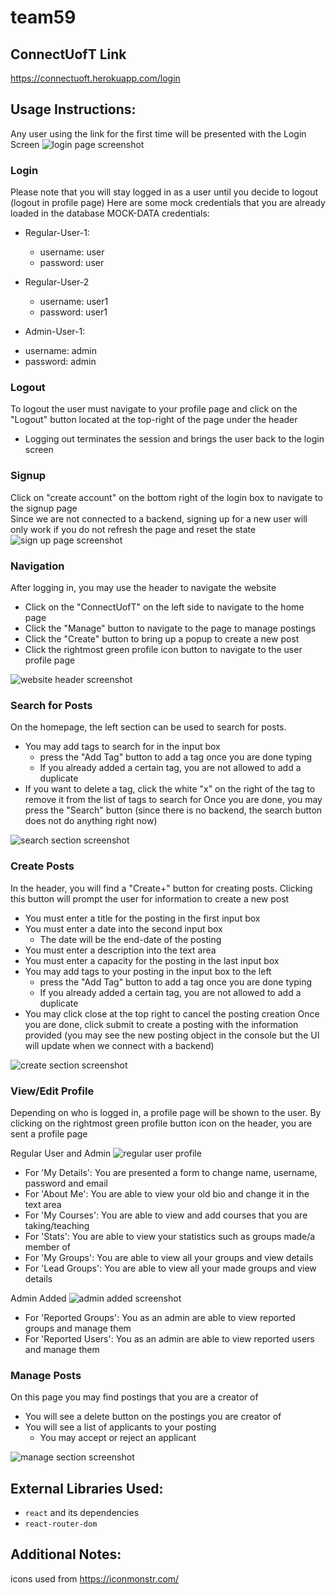 # team59

## ConnectUofT Link
https://connectuoft.herokuapp.com/login

## Usage Instructions:
Any user using the link for the first time will be presented with the Login Screen
![login page screenshot](Files/screenshots_phase1/login.png)

### Login
Please note that you will stay logged in as a user until you decide to logout (logout in profile page)
Here are some mock credentials that you are already loaded in the database
MOCK-DATA credentials:
- Regular-User-1:
  * username: user
  * password: user

- Regular-User-2
  * username: user1
  * password: user1

- Admin-User-1: 
* username: admin
* password: admin


### Logout
To logout the user must navigate to your profile page and click on the "Logout" button located
at the top-right of the page under the header
* Logging out terminates the session and brings the user back to the login screen

### Signup
Click on "create account" on the bottom right of the login box to navigate to the signup page \
Since we are not connected to a backend, signing up for a new user will only work if you do not refresh the page 
and reset the state \
![sign up page screenshot](Files/screenshots_phase2/signup.png)

### Navigation
After logging in, you may use the header to navigate the website
* Click on the "ConnectUofT" on the left side to navigate to the home page
* Click the "Manage" button to navigate to the page to manage postings
* Click the "Create" button to bring up a popup to create a new post
* Click the rightmost green profile icon button to navigate to the user profile page

![website header screenshot](Files/screenshots_phase1/header.png)

### Search for Posts
On the homepage, the left section can be used to search for posts. 
* You may add tags to search for in the input box
    * press the "Add Tag" button to add a tag once you are done typing
    * If you already added a certain tag, you are not allowed to add a duplicate
* If you want to delete a tag, click the white "x" on the right of the tag to remove it 
  from the list of tags to search for 
Once you are done, you may press the "Search" button (since there is no backend, the search button does not do anything right now)
  
![search section screenshot](Files/screenshots_phase1/search.png)

### Create Posts
In the header, you will find a "Create+" button for creating posts.
Clicking this button will prompt the user for information to create a new post
* You must enter a title for the posting in the first input box
* You must enter a date into the second input box
  * The date will be the end-date of the posting
* You must enter a description into the text area
* You must enter a capacity for the posting in the last input box
* You may add tags to your posting  in the input box to the left
    * press the "Add Tag" button to add a tag once you are done typing
    * If you already added a certain tag, you are not allowed to add a duplicate
* You may click close at the top right to cancel the posting creation
Once you are done, click submit to create a posting with the information provided
(you may see the new posting object in the console but the UI will update when we connect with a backend)

![create section screenshot](Files/screenshots_phase1/create.PNG)

### View/Edit Profile
Depending on who is logged in, a profile page will be shown to the user.
By clicking on the rightmost green profile button icon on the header,
you are sent a profile page

Regular User and Admin
![regular user profile](Files/screenshots_phase1/reg_user.png)
* For 'My Details': You are presented a form to change name, username, password and email
* For 'About Me': You are able to view your old bio and change it in the text area
* For 'My Courses': You are able to view and add courses that you are taking/teaching
* For 'Stats': You are able to view your statistics such as groups made/a member of
* For 'My Groups': You are able to view all your groups and view details
* For 'Lead Groups': You are able to view all your made groups and view details

Admin Added
![admin added screenshot](Files/screenshots_phase1/admin_added.png)
* For 'Reported Groups': You as an admin are able to view reported groups and manage them
* For 'Reported Users': You as an admin are able to view reported users and manage them

### Manage Posts
On this page you may find postings that you are a creator of
* You will see a delete button on the postings you are creator of
* You will see a list of applicants to your posting
  * You may accept or reject an applicant

![manage section screenshot](Files/screenshots_phase1/manage.PNG)

## External Libraries Used:
* `react` and its dependencies
* `react-router-dom`

## Additional Notes:
icons used from https://iconmonstr.com/
